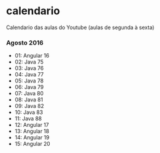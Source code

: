 # calendario
Calendario das aulas do Youtube (aulas de segunda à sexta)

### Agosto 2016
* 01: Angular 16
* 02: Java 75
* 03: Java 76
* 04: Java 77
* 05: Java 78
* 06: Java 79
* 07: Java 80
* 08: Java 81
* 09: Java 82
* 10: Java 83
* 11: Java 88
* 12: Angular 17
* 13: Angular 18
* 14: Angular 19
* 15: Angular 20

